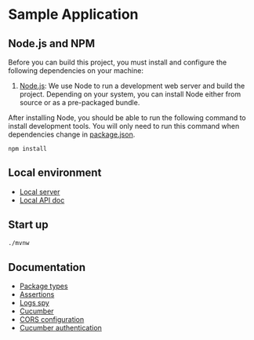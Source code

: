 # Sample Application

## Node.js and NPM

Before you can build this project, you must install and configure the following dependencies on your machine:

1. [Node.js](https://nodejs.org/): We use Node to run a development web server and build the project.
   Depending on your system, you can install Node either from source or as a pre-packaged bundle.

After installing Node, you should be able to run the following command to install development tools.
You will only need to run this command when dependencies change in [package.json](package.json).

```
npm install
```

## Local environment

- [Local server](http://localhost:8080)
- [Local API doc](http://localhost:8080/swagger-ui.html)

<!-- jhipster-needle-localEnvironment -->

## Start up

```bash
./mvnw
```


<!-- jhipster-needle-startupCommand -->

## Documentation

- [Package types](documentation/package-types.md)
- [Assertions](documentation/assertions.md)
- [Logs spy](documentation/logs-spy.md)
- [Cucumber](documentation/cucumber.md)
- [CORS configuration](documentation/cors-configuration.md)
- [Cucumber authentication](documentation/cucumber-authentication.md)

<!-- jhipster-needle-documentation -->
